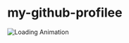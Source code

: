 # my-github-profilee
![Loading Animation](https://github.com/minhtri2404/my-github-profilee/blob/main/intro-git.gif?raw=true)


